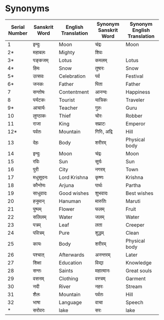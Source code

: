 # Synonyms

| Serial Number | Sanskrit Word | English Translation | Synonym Sanskrit Word | Synonym English Translation |
|---------------|---------------|---------------------|------------------------|-----------------------------|
| 1             | इन्दुः        | Moon                | चंद्रः                   | Moon                         |
| 2*            | महाबलः       | Mighty              | शिवः                   |                      |
| 3*             | पङ्कजम्       | Lotus               | कमलम्                 | Lotus                        |
| 4*             | हिमः          | Snow                | तुषारः                  | Snow                     |
| 5*             | उत्सवः        | Celebration         | पर्व                 | Festival                     |
| 6*             | जनकः         | Father              | पिता                     | Father                       |
| 7             | सन्तोषः       | Contentment         | आनन्दः                  | Happiness                    |
| 8             | पर्यटकः      | Tourist             | यात्रिकः                 | Traveler                     |
| 9*             | आचार्यः      | Teacher             | गुरुः                    | Guru                         |
| 10            | लुण्ठाकः      | Thief               | चोरः                    | Robber                       |
| 11            | राजा          | King                | सम्राटः                  | Emperor                      |
| 12*           | पर्वतः        | Mountain            | गिरिः, अद्रि                    | Hill                         |
| 13            | देहः          | Body                | शरीरम्                  | Physical body                |
| 14            | इन्दुः         | Moon                | चंद्रः                   | Moon                         |
| 15            | रविः          | Sun                 | सूर्यः                   | Sun                          |
| 16            | पुरी          | City                | नगरम्                   | Town                         |
| 17            | मधुसूदनः     | Lord Krishna        | कृष्णः                   | Krishna                      |
| 18            | कौन्तेयः      | Arjuna              | पार्थः                   | Partha                       |
| 19            | साधुवादः      | Good wishes         | शुभवादः                 | Best wishes                  |
| 20            | हनुमान्        | Hanuman             | मारुतिः                  | Maruti                       |
| 21            | पुष्पम्        | Flower              | फलम्                     | Fruit                        |
| 22            | सलिलम्        | Water               | जलम्                     | Water                        |
| 23            | पत्रम्        | Leaf                | लता                     | Creeper                      |
| 24            | पवित्रम्      | Pure                | शुद्धम्                  | Clean                        |
| 25            | कायः          | Body                | शरीरम्                  | Physical body                |
| 26            | पश्चात्        | Afterwards          | अनन्तरम्                 | Later                        |
| 27            | शिक्षा        | Education           | विद्या                   | Knowledge                    |
| 28            | सन्तः          | Saints              | महात्मानः                | Great souls                  |
| 29            | वसनम्        | Clothing            | वस्त्रम्                  | Garment                      |
| 30            | नदी           | River               | नहरः                    | Stream                       |
| 31            | शैलः          | Mountain            | पर्वतः                  | Hill                         |
| 32            | भाषा          | Language            | वाचा                     | Speech                       |
|*|सरोवरः |lake|सरः |lake|
